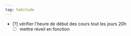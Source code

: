 ```yaml
---
tag: habitude
---
```

- [?] vérifier l'heure de début des cours tout les jours 20h
	- [ ] mettre réveil en fonction